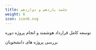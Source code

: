 ```yaml
---
title: جلسه یازدهم و دوازدهم
weight: 6
icon: icon6.svg
---
```


توسعه کامل قرارداد هوشمند و انجام پروژه دوره

 بررسی پروژه های دانشجویان
